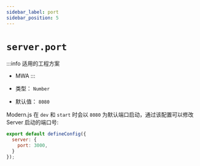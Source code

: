 ```yaml
---
sidebar_label: port
sidebar_position: 5
---
```


# `server.port`

:::info 适用的工程方案
* MWA
:::

* 类型： `Number`
* 默认值： `8080`

Modern.js 在 `dev` 和  `start` 时会以 `8080` 为默认端口启动，通过该配置可以修改 Server 启动的端口号:

```js title="modern.config.js"
export default defineConfig({
  server: {
    port: 3000,
  }
});
```
